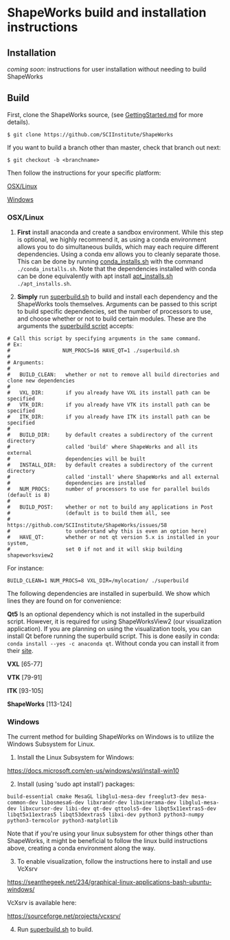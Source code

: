 # ShapeWorks build and installation instructions

## Installation

_coming soon:_ instructions for user installation without needing to build ShapeWorks

## Build

First, clone the ShapeWorks source, (see [GettingStarted.md](GettingStarted.md#source-and-branches) for more details).
```
$ git clone https://github.com/SCIInstitute/ShapeWorks
```
If you want to build a branch other than master, check that branch out next:
```
$ git checkout -b <branchname>
```

Then follow the instructions for your specific platform:  

[OSX/Linux](#osx/linux)

[Windows](#windows)  

### OSX/Linux

1. **First** install anaconda and create a sandbox environment.  While this step is optional, we highly recommend it, as using a conda environment allows you to do simultaneous builds, which may each require different dependencies.  Using a conda env allows you to cleanly separate those.  This can be done by running [conda_installs.sh](conda_installs.sh) with the command `./conda_installs.sh`.  Note that the dependencies installed with conda can be done equivalently with apt install [apt_installs.sh](apt_installs.sh) `./apt_installs.sh`.  

2. **Simply** run [superbuild.sh](superbuild.sh) to build and install each dependency and the ShapeWorks tools themselves.  Arguments can be passed to this script to build specific dependencies, set the number of processors to use, and choose whether or not to build certain modules.  These are the arguments the [superbuild script](superbuild.sh) accepts:
```
# Call this script by specifying arguments in the same command.
# Ex:
#                 NUM_PROCS=16 HAVE_QT=1 ./superbuild.sh
#
# Arguments:
#
#   BUILD_CLEAN:   whether or not to remove all build directories and clone new dependencies
#
#   VXL_DIR:       if you already have VXL its install path can be specified
#   VTK_DIR:       if you already have VTK its install path can be specified
#   ITK_DIR:       if you already have ITK its install path can be specified
#
#   BUILD_DIR:     by default creates a subdirectory of the current directory
#                  called 'build' where ShapeWorks and all its external
#                  dependencies will be built
#   INSTALL_DIR:   by default creates a subdirectory of the current directory
#                  called 'install' where ShapeWorks and all external
#                  dependencies are installed
#   NUM_PROCS:     number of processors to use for parallel builds (default is 8)
#
#   BUILD_POST:    whether or not to build any applications in Post
#                  (default is to build them all, see
#                  https://github.com/SCIInstitute/ShapeWorks/issues/58
#                  to understand why this is even an option here)
#   HAVE_QT:       whether or not qt version 5.x is installed in your system,
#                  set 0 if not and it will skip building shapeworksview2
```
For instance:
```
BUILD_CLEAN=1 NUM_PROCS=8 VXL_DIR=/mylocation/ ./superbuild
```

The following dependencies are installed in superbuild. We show which lines they are found on for convenience:

**Qt5** Is an optional dependency which is not installed in the superbuild script.  However, it is required for using ShapeWorksView2 (our visualization application).  If you are planning on using the visualization tools, you can install Qt before running the superbuild script.  This is done easily in conda: `conda install --yes -c anaconda qt`.  Without conda you can install it from their [site](https://doc.qt.io/qt-5/gettingstarted.html#online-installation).

**VXL** [65-77]

**VTK** [79-91]

**ITK** [93-105]

**ShapeWorks** [113-124]  


### Windows

The current method for building ShapeWorks on Windows is to utilize the Windows Subsystem for Linux.

1. Install the Linux Subsystem for Windows:

https://docs.microsoft.com/en-us/windows/wsl/install-win10

2. Install (using 'sudo apt install') packages:
```
build-essential cmake MesaGL libglu1-mesa-dev freeglut3-dev mesa-common-dev libosmesa6-dev libxrandr-dev libxinerama-dev libglu1-mesa-dev libxcursor-dev libi-dev qt-dev qttools5-dev libqt5x11extras5-dev libqt5x11extras5 libqt53dextras5 libxi-dev python3 python3-numpy python3-termcolor python3-matplotlib
```
Note that if you're using your linux subsystem for other things other than ShapeWorks, it might be beneficial to follow the linux build instructions above, creating a conda environment along the way.

3. To enable visualization, follow the instructions here to install and use VcXsrv

https://seanthegeek.net/234/graphical-linux-applications-bash-ubuntu-windows/

VcXsrv is available here:

https://sourceforge.net/projects/vcxsrv/

4. Run [superbuild.sh](superbuild.sh) to build.
